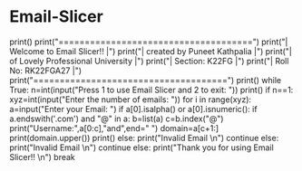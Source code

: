 # Email-Slicer
print()
print("=====================================")
print("|       Welcome to Email Slicer!!   |")
print("|      created by Puneet Kathpalia  |")
print("| of Lovely Professional University |")
print("|          Section: K22FG           |")
print("|         Roll No: RK22FGA27        |")
print("=====================================")
print()
while True:
    n=int(input("Press 1 to use Email Slicer and 2 to exit: "))
    print()
    if n==1:
        xyz=int(input("Enter the number of emails: "))
        for i in range(xyz):
            a=input("Enter your Email: ")
            if a[0].isalpha() or a[0].isnumeric():
                if a.endswith('.com') and "@" in a:
                    b=list(a)
                    c=b.index("@")
                    print("Username:",a[0:c],"and",end=" ")
                    domain=a[c+1:]
                    print(domain.upper())
                    print()
                else:
                    print("Invalid Email \n")
                    continue
            else:
                print("Invalid Email \n")
                continue
    else:
        print("Thank you for using Email Slicer!! \n")
        break
